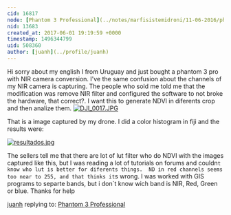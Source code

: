 ```yaml
---
cid: 16817
node: [Phantom 3 Professional](../notes/marfisistemidroni/11-06-2016/phantom-3-professional)
nid: 13683
created_at: 2017-06-01 19:19:59 +0000
timestamp: 1496344799
uid: 508360
author: [juanh](../profile/juanh)
---
```


Hi sorry about my english I from Uruguay and just bought a phantom 3 pro with NIR camera conversion. I've the same confusion about the channels of my NIR camera is capturing. The people who sold me told me that the modification was remove NIR filter and configured the software to not broke the hardware, that correct?. I want this to generate NDVI in diferents crop and then analize them.
[![DJI_0017.JPG](https://publiclab.org/system/images/photos/000/020/613/large/DJI_0017.JPG)](https://publiclab.org/system/images/photos/000/020/613/original/DJI_0017.JPG)

That is a image captured by my drone.
I did a color histogram in fiji and the results were:

[![resultados.jpg](https://publiclab.org/system/images/photos/000/020/614/large/resultados.jpg)](https://publiclab.org/system/images/photos/000/020/614/original/resultados.jpg)

The sellers tell me that there are lot of lut filter who do NDVI with the images captured like this, but I was reading a lot of tutorials on forums and couldn`t know who lut is better for diferents things. 
ND in red channels seems too near to 255, and that thinks it`s wrong. 
I was worked with GIS programs to separte bands, but i don`t know wich band is NIR, Red, Green or blue.
Thanks for help

[juanh](../profile/juanh) replying to: [Phantom 3 Professional](../notes/marfisistemidroni/11-06-2016/phantom-3-professional)

